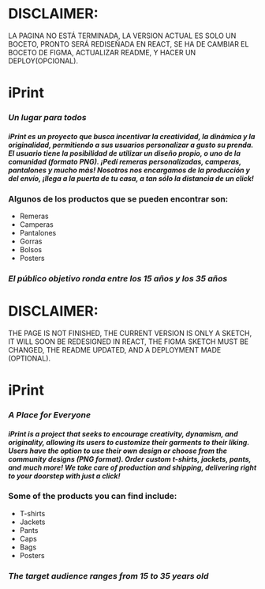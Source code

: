 # DISCLAIMER: 
LA PAGINA NO ESTÁ TERMINADA, LA VERSION ACTUAL ES SOLO UN BOCETO, PRONTO SERÁ REDISEÑADA EN REACT, SE HA DE CAMBIAR EL BOCETO DE FIGMA, ACTUALIZAR README, Y HACER UN DEPLOY(OPCIONAL).

# **iPrint**
### *Un lugar para todos*
#### ***iPrint es un proyecto que busca incentivar la creatividad, la dinámica y la originalidad, permitiendo a sus usuarios personalizar a gusto su prenda. El usuario tiene la posibilidad de utilizar un diseño propio, o uno de la comunidad (formato PNG). ¡Pedí remeras personalizadas, camperas, pantalones y mucho más! Nosotros nos encargamos de la producción y del envío, ¡llega a la puerta de tu casa, a tan sólo la distancia de un click!***

### Algunos de los productos que se pueden encontrar son:
- Remeras
- Camperas
- Pantalones
- Gorras
- Bolsos
- Posters

### *El público objetivo ronda entre los 15 años y los 35 años*

<!-- English Version -->
# DISCLAIMER:
THE PAGE IS NOT FINISHED, THE CURRENT VERSION IS ONLY A SKETCH, IT WILL SOON BE REDESIGNED IN REACT, THE FIGMA SKETCH MUST BE CHANGED, THE README UPDATED, AND A DEPLOYMENT MADE (OPTIONAL).

# **iPrint**
### *A Place for Everyone*
#### ***iPrint is a project that seeks to encourage creativity, dynamism, and originality, allowing its users to customize their garments to their liking. Users have the option to use their own design or choose from the community designs (PNG format). Order custom t-shirts, jackets, pants, and much more! We take care of production and shipping, delivering right to your doorstep with just a click!***

### Some of the products you can find include:
- T-shirts
- Jackets
- Pants
- Caps
- Bags
- Posters

### *The target audience ranges from 15 to 35 years old*
